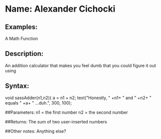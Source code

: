 # Name: Alexander Cichocki

## Examples:
A Math Function

## Description:
An addition calculator that makes you feel dumb that you could figure it out using 

## Syntax:
void sassAdder(n1,n2){
  a = n1 + n2;
  text("Honestly, " +n1+ " and " +n2+ " equals " +a+ " ...duh.", 300, 100);

##Parameters: 
n1 = the first number
n2 = the second number

##Returns:
The sum of two user-inserted numbers

##Other notes:
Anything else?
